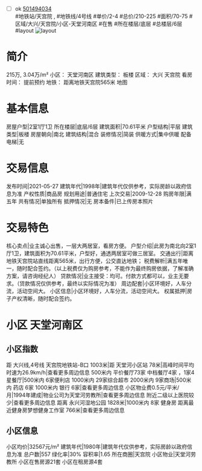 - [ ] ok [501494034](https://bj.5i5j.com/ershoufang/501494034.html)  
 #地铁站/天宫院 ,  #地铁线/4号线
#单价/2-4 #总价/210-225 #面积/70-75   #区域/大兴/天宫院/小区-天堂河南区 #在售 #所在楼层/底层 #总楼层/6层 #layout 
![layout](http://image2a.5i5j.com/bdir/layout/a4ce2b6d77f845098d87aec26a5701a6.jpg_P5.jpg) 
# 简介 
 215万,  3.04万/m² 
小区： 天堂河南区
建筑类型： 板楼
区域： 大兴 天宫院
看房时间： 提前预约
地铁： 距离地铁天宫院565米 地图
# 基本信息 
 房屋户型|2室1厅1卫
所在楼层|底层/6层
建筑面积|70.61平米
户型结构|平层
建筑类型|板楼
房屋朝向|南北
建筑结构|混合
装修情况|简装
供暖方式|集中供暖
配备电梯|无
# 交易信息 
 发布时间|2021-05-27
建筑年代|1998年|建筑年代仅供参考，实际房龄以政府信息为准
产权性质|商品房
规划用途|普通住宅
上次交易|2009-12-28
购房年限|满五年
共有情况|单独所有
抵押情况|无
房本备件|已上传房本照片
# 交易特色 
 核心卖点|业主诚心出售，一层大两居室，看房方便。
户型介绍|此房为南北向2室1厅1卫，建筑面积为70.61平米，户型好，通透两居室可做三居室。
交通出行|距离地铁天宫院站直线距离565米，出行方便，公交直达地铁；
税费解析|满五年唯一，随时配合签约。（以上税费仅为购房参考，不能作为最终购房依据，了解准确方案，请咨询经纪人）
贷款情况|业主接受：均可。付款方式都可以，业主无要求。（贷款情况仅供参考，最终以实际情况为准）
周边配套|小区环境好，人车分流，活动空间大。
小区信息|小区环境好，人车分流，活动空间大。
权属抵押|房子产权清晰，随时配合签约。
# 小区 天堂河南区
## 小区指数 
 距 大兴线,4号线 天宫院地铁站-B口 1003米|距 天堂河小区站 78米|高峰时间平均时速为26.9km/h|查看更多周边信息
500米内 平价餐厅73家
中档餐厅4家 ，1家4星餐厅|500米内 6家便利店
1000米内 29家综合超市
2000米内 9家商场|500米内 药店 6家
1000米内 银行 6家|查看更多周边信息
小区物业费0.5元/平米/月|1994年建成|物业公司为天堂河劳教所|查看更多周边信息
附近二级以上医院较少|查看更多周边信息
距离 永兴河湿地公园 1828米|1000米内 8家 健身房
距离最近健身房梦想健身工作室 766米|查看更多周边信息
## 小区信息 
 小区均价|32567元/m²
建筑年代|1980年|建筑年代仅供参考，实际房龄以政府信息为准
总户数|557
绿化率|30%
容积率|1.65
所在商圈|天宫院
小区物业|天堂河劳教所
小区在售房源21套
小区在租房源4套
